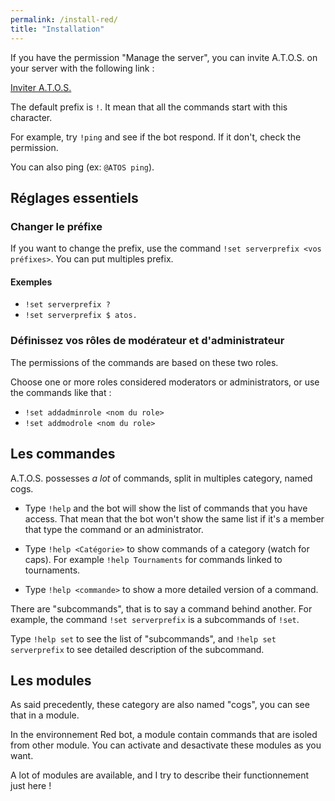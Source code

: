 ```yaml
---
permalink: /install-red/
title: "Installation"
---
```


If you have the permission "Manage the server", you can invite A.T.O.S. on your server with the following link :

<a href="https://discord.com/oauth2/authorize?client_id=767074309674893312&scope=bot&permissions=335899728"
class="btn btn--info btn--large">Inviter A.T.O.S.</a>

The default prefix is `!`. It mean that all the commands start with this character.

For example, try `!ping` and see if the bot respond. If it don't, check the permission.

You can also ping (ex: `@ATOS ping`).

## Réglages essentiels

### Changer le préfixe

If you want to change the prefix, use the command `!set serverprefix <vos préfixes>`. You can put multiples prefix.

<div markdown="1" class="notice--success">

<h4 class="no_toc">Exemples</h4>

- `!set serverprefix ?`
- `!set serverprefix $ atos.`

</div>

### Définissez vos rôles de modérateur et d'administrateur

The permissions of the commands are based on these two roles.

Choose one or more roles considered moderators or administrators, or use the commands like that :

- `!set addadminrole <nom du role>`
- `!set addmodrole <nom du role>`

## Les commandes

A.T.O.S. possesses *a lot* of commands, split in multiples category, named cogs.

- Type `!help` and the bot will show the list of commands that you have access. That mean that the bot won't show the same list if it's a member that type the command or an administrator. 

- Type `!help <Catégorie>` to show commands of a category (watch for caps). For example `!help Tournaments` for commands linked to tournaments.

- Type `!help <commande>` to show a more detailed version of a command.

<div markdown="1" class="notice--info">

There are "subcommands", that is to say a command behind another.
For example, the command `!set serverprefix` is a subcommands of `!set`.

Type `!help set` to see the list of "subcommands", and `!help set serverprefix` to see detailed description of the subcommand.

</div>

## Les modules

As said precedently, these category are also named "cogs", you can see that in a module.

In the environnement Red bot, a module contain commands that are isoled from other module. You can activate and desactivate these modules as you want.

A lot of modules are available, and I try to describe their functionnement just here !
